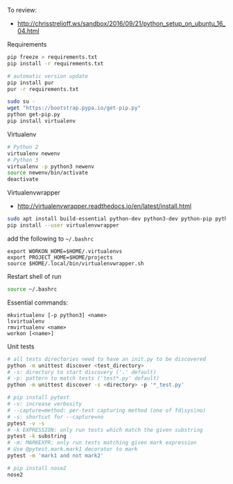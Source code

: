 To review:
* http://chrisstrelioff.ws/sandbox/2016/09/21/python_setup_on_ubuntu_16_04.html

Requirements
```bash
pip freeze > requirements.txt
pip install -r requirements.txt

# automatic version update
pip install pur
pur -r requirements.txt
```

```bash
sudo su -
wget "https://bootstrap.pypa.io/get-pip.py"
python get-pip.py
pip install virtualenv
```
Virtualenv

```bash
# Python 2
virtualenv newenv
# Python 3
virtualenv -p python3 newenv
source newenv/bin/activate
deactivate
```

Virtualenvwrapper

* http://virtualenvwrapper.readthedocs.io/en/latest/install.html

```bash
sudo apt install build-essential python-dev python3-dev python-pip python3-pip
pip install --user virtualenvwrapper
```
add the following to `~/.bashrc`
```
export WORKON_HOME=$HOME/.virtualenvs
export PROJECT_HOME=$HOME/projects
source $HOME/.local/bin/virtualenvwrapper.sh
```
Restart shell of run
```bash
source ~/.bashrc
```
Essential commands:
```
mkvirtualenv [-p python3] <name>
lsvirtualenv
rmvirtualenv <name>
workon [<name>]
```

Unit tests
```bash
# all tests directories need to have an init.py to be discovered
python -m unittest discover <test_directory>
# -s: directory to start discovery ('.' default)
# -p: pattern to match tests ('test*.py' default)
python -m unittest discover -s <directory> -p '*_test.py'

# pip install pytest
# -v: increase verbosity
# --capture=method: per-test capturing method (one of fd|sys|no)
# -s: shortcut for --capture=no
pytest -v -s
# -k EXPRESSION: only run tests which match the given substring
pytest -k substring
# -m: MARKEXPR: only run tests matching given mark expression
# Use @pytest.mark.mark1 decorator to mark
pytest -m 'mark1 and not mark2'

# pip install nose2
nose2
```

